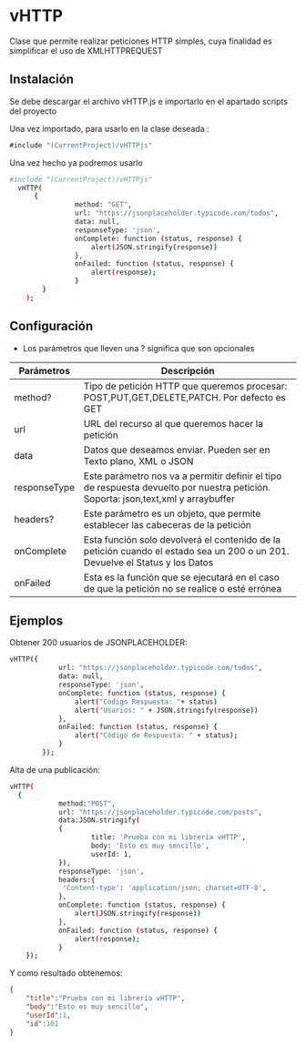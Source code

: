 # vHTTP
Clase que permite realizar peticiones HTTP simples, cuya finalidad es simplificar el uso de XMLHTTPREQUEST
## Instalación
Se debe descargar el archivo vHTTP.js e importarlo en el apartado scripts del proyecto

Una vez importado, para usarlo en la clase deseada :
```js
#include "(CurrentProject)/vHTTPjs"
```
Una vez hecho ya podremos usarlo

```sh
#include "(CurrentProject)/vHTTPjs"
  vHTTP(
      {
                method: "GET",
                url: "https://jsonplaceholder.typicode.com/todos",
                data: null,
                responseType: 'json',
                onComplete: function (status, response) {
                    alert(JSON.stringify(response))
                },
                onFailed: function (status, response) {
                    alert(response);
                }
        }
    );
```
## Configuración
* Los parámetros que lleven una ? significa que son opcionales

| Parámetros | Descripción |
| ------ | ------ |
| method? | Tipo de petición HTTP que queremos procesar: POST,PUT,GET,DELETE,PATCH. Por defecto es GET|
| url | URL del recurso al que queremos hacer la petición |
| data | Datos que deseamos enviar. Pueden ser en Texto plano, XML o JSON |
| responseType | Este parámetro nos va a permitir definir el tipo de respuesta devuelto por nuestra petición. Soporta:  json,text,xml y arraybuffer  |
| headers? | Este parámetro es un objeto, que permite establecer las cabeceras de la petición |
| onComplete | Esta función solo devolverá el contenido de la petición cuando el estado sea un 200 o un 201. Devuelve el Status y los Datos |
| onFailed | Esta es la función que se ejecutará en el caso de que la petición no se realice o esté errónea |

## Ejemplos


Obtener 200 usuarios de JSONPLACEHOLDER:

```sh
vHTTP({
            url: "https://jsonplaceholder.typicode.com/todos",
            data: null,
            responseType: 'json',
            onComplete: function (status, response) {
                alert("Código Respuesta: "+ status)
                alert("Usarios: " + JSON.stringify(response))
            },
            onFailed: function (status, response) {
                alert("Código de Respuesta: " + status);
            }
        });
```

Alta  de una publicación:

```sh
vHTTP(
  {
			method:"POST",
            url: "https://jsonplaceholder.typicode.com/posts",
            data:JSON.stringify(
			{
					title: 'Prueba con mi librería vHTTP',
					body: 'Esto es muy sencillo',
					userId: 1,
			}),
            responseType: 'json',
			headers:{
			 'Content-type': 'application/json; charset=UTF-8',
			},
            onComplete: function (status, response) {
                alert(JSON.stringify(response))
            },
            onFailed: function (status, response) {
                alert(response);
            }
    });
```
Y como resultado obtenemos:

```json
{
    "title":"Prueba con mi librería vHTTP",
    "body":"Esto es muy sencillo",
    "userId":1,
    "id":101
}
```



